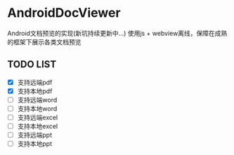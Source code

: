 # AndroidDocViewer
Android文档预览的实现(新坑持续更新中...)
使用js + webview离线，保障在成熟的框架下展示各类文档预览

## TODO LIST
- [x] 支持远端pdf
- [x] 支持本地pdf
- [ ] 支持远端word
- [ ] 支持本地word
- [ ] 支持远端excel
- [ ] 支持本地excel
- [ ] 支持远端ppt
- [ ] 支持本地ppt
